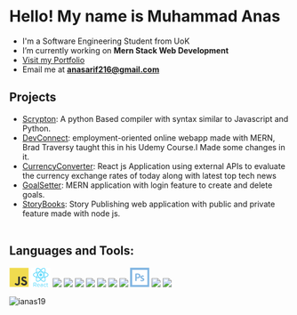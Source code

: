 
# Hello! My name is Muhammad Anas

- I'm a Software Engineering Student from UoK
- I’m currently working on **Mern Stack Web Development**
- [Visit my Portfolio](https://iAnas19.github.io/My-Portfolio)
- Email me at **anasarif216@gmail.com**

<!-- [![LinkedIn](https://img.shields.io/badge/LinkedIn-0077B5?style=for-the-badge&logo=linkedin&logoColor=white)](https://www.linkedin.com/in/ianasarif/) 
[![Facebook](https://img.shields.io/badge/Facebook-1877F2?style=for-the-badge&logo=facebook&logoColor=white)](https://www.facebook.com/iAnasArif)
[![Instagram](https://img.shields.io/badge/Instagram-E4405F?style=for-the-badge&logo=instagram&logoColor=white)](https://www.instagram.com/anas.arif_)
[![Twitter](https://img.shields.io/badge/Twitter-1DA1F2?style=for-the-badge&logo=twitter&logoColor=white )](https://www.twitter.com/anas_arif_) -->

## Projects
- [Scrypton](https://github.com/iAnas19/Scrypton): A python Based compiler with syntax similar to Javascript and Python.
- [DevConnect](https://github.com/iAnas19/Dev-Connector): employment-oriented online webapp made with MERN, Brad Traversy taught this in his Udemy Course.I Made some changes in it.
- [CurrencyConverter](https://ianas19.github.io/CurrencyExchange/): React js Application using external APIs to evaluate the currency exchange rates of today along with latest top tech news
- [GoalSetter](goalsetterpk.herokuapp.com/): MERN application with login feature to create and delete goals.
- [StoryBooks](https://github.com/iAnas19/StoryBooks): Story Publishing web application with public and private feature made with node js.
<br><br>

<h2 align="left">Languages and Tools:</h2>

<p align="left"> 
 <img src="https://raw.githubusercontent.com/devicons/devicon/master/icons/javascript/javascript-original.svg"  width=35" height="auto"/>
 <img src="https://raw.githubusercontent.com/devicons/devicon/master/icons/react/react-original-wordmark.svg"  width="35" height="auto"/>
 <img src="https://cdn.jsdelivr.net/gh/devicons/devicon/icons/python/python-plain.svg"  width="35" height="auto"/>
 <img src="https://cdn.jsdelivr.net/gh/devicons/devicon/icons/express/express-original.svg" width="35" height="auto" />
 <img src="https://cdn.jsdelivr.net/gh/devicons/devicon/icons/mongodb/mongodb-plain-wordmark.svg" width="35" height="auto" />
 <img src="https://cdn.jsdelivr.net/gh/devicons/devicon/icons/nodejs/nodejs-original.svg" width="35" height="auto"/>
 <img src="https://cdn.jsdelivr.net/gh/devicons/devicon/icons/html5/html5-plain.svg" width=35" height="auto" />
 <img src="https://cdn.jsdelivr.net/gh/devicons/devicon/icons/css3/css3-plain.svg" width=35" height="auto" />
 <img src="https://www.vectorlogo.zone/logos/adobe_illustrator/adobe_illustrator-icon.svg" width="35" height="auto"/> 
 <img src="https://raw.githubusercontent.com/devicons/devicon/master/icons/photoshop/photoshop-line.svg" width="35" height="auto" />
 <img src="https://cdn.jsdelivr.net/gh/devicons/devicon/icons/figma/figma-original.svg" width="35" height="auto" />
 <img src="https://cdn.jsdelivr.net/gh/devicons/devicon/icons/xd/xd-line.svg" width="35" height="auto" />
  </p>
  <img src="https://komarev.com/ghpvc/?username=ianas19&label=Profile%20views&color=0e75b6&style=flat-square" alt="ianas19"  />



<!-- <img align="top" src="https://github-readme-stats.vercel.app/api/top-langs/?username=ianas19&border_color=58A6FF&theme=react&title_color=58A6FF&bg_color=22272E&icon_color=58A6FF&card_width=230)" 
    /> 
    
    [![Github stats](https://github-readme-stats.vercel.app/api?username=ianas19&show_icons=true&count_private=true&theme=react&title_color=58A6FF&icon_color=58A6FF&border_color=58A6FF&bg_color=22272E)](https://github.com/ianas19) -->
